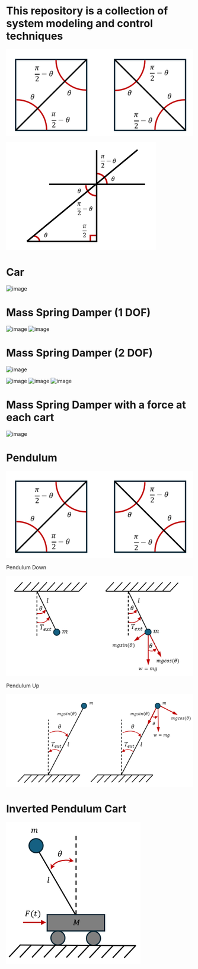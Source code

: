 # This repository is a collection of system modeling and control techniques
![image](https://github.com/Tolemy21/Control-Systems/blob/main/Media/Angles%20Part%201.PNG)

![image](https://github.com/Tolemy21/Control-Systems/blob/main/Media/Angles%20Part%202.PNG)

# Car
![image](https://github.com/tnibi/Control-Systems/blob/main/Media/Car%20Media/1DOF_Car.PNG)

# Mass Spring Damper (1 DOF)
![image](https://github.com/tnibi/Control-Systems/blob/main/Media/Mass%20Spring%20Damper%20Media/1DOF_Mass_Spring_Damper.PNG) 
![image](https://github.com/tnibi/Control-Systems/blob/main/Media/Mass%20Spring%20Damper%20Media/1DOF_Mass_Spring_Damper_Cases.PNG)

# Mass Spring Damper (2 DOF)
![image](https://github.com/tnibi/Control-Systems/blob/main/Media/Mass%20Spring%20Damper%20Media/2DOF_Mass_Spring_Damper.PNG)

![image](https://github.com/tnibi/Control-Systems/blob/main/Media/Mass%20Spring%20Damper%20Media/2DOF_Mass_Spring_Damper_Cases%20Part%201.PNG)
![image](https://github.com/tnibi/Control-Systems/blob/main/Media/Mass%20Spring%20Damper%20Media/2DOF_Mass_Spring_Damper_Cases%20Part%201.PNG)
![image](https://github.com/tnibi/Control-Systems/blob/main/Media/Mass%20Spring%20Damper%20Media/2DOF_Mass_Spring_Damper_Cases%20Part%202.PNG)

# Mass Spring Damper with a force at each cart
![image](https://github.com/tnibi/Control-Systems/blob/main/Media/Mass%20Spring%20Damper%20Media/2DOF_Mass_Spring_Damper%20With%20Multiple%20Forces.PNG)

# Pendulum 
![image](https://github.com/Tolemy21/Control-Systems/blob/main/Media/Angles%20Part%201.PNG)

Pendulum Down

![image](https://github.com/Tolemy21/Control-Systems/blob/main/Media/1DOF_Pendulum_down.PNG)

Pendulum Up

![image](https://github.com/Tolemy21/Control-Systems/blob/main/Media/1DOF_Pendulum_up.PNG)

# Inverted Pendulum Cart
![image](https://github.com/Tolemy21/Control-Systems/blob/main/Media/2DOF_Inverted%20Pendulum_Cart.PNG)
